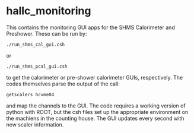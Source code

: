 # hallc_monitoring

This contains the monitoring GUI apps for the SHMS Calorimeter and Preshower. These can be run by:
```
./run_shms_cal_gui.csh
```
or 
```
./run_shms_pcal_gui.csh
```
to get the calorimeter or pre-shower calorimeter GUIs, respectively. The codes themselves parse the output of the call:
```
getscalers hcvme04
```
and map the channels to the GUI. The code requires a working version of python with ROOT, but the csh files set up the appropriate environment on the machiens in the counting house. The GUI updates every second with new scaler information. 